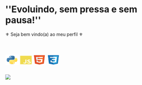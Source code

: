 <!DOCTYPE html>
<head>
      <h1>''Evoluindo, sem pressa e sem pausa!'' </h1>
      </head>
                     ⚜️ Seja bem vindo(a) ao meu perfil ⚜️

#

<div style="display: inline_block"><br>
      <img align="center" alt="python" height="32" width="42" src="https://raw.githubusercontent.com/devicons/devicon/master/icons/python/python-original.svg">
      <img align="center" alt="javascript" height="27" width="37" src="https://raw.githubusercontent.com/devicons/devicon/master/icons/javascript/javascript-plain.svg">
      <img align="center" alt="html5" height="30" width="40" src="https://raw.githubusercontent.com/devicons/devicon/master/icons/html5/html5-original.svg">
      <img align="center" alt="html5" height="30" width="40" src="https://raw.githubusercontent.com/devicons/devicon/master/icons/css3/css3-original.svg">
      
##

<div>
  <a href="https://www.linkedin.com/in/obrunofelicio/" target="_blank"><img src="https://img.shields.io/badge/LinkedIn-%230077B5.svg?&style=flat-square&logo=linkedin&logoColor=white"></a>
      
  </div>
  
  
   
